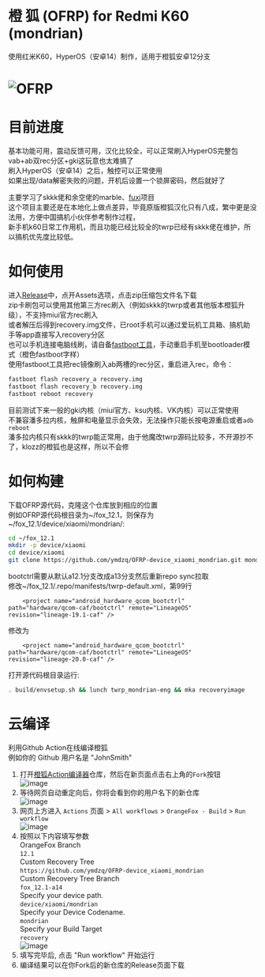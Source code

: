 # 橙 狐 (OFRP) for Redmi K60 (mondrian)  
使用红米K60，HyperOS（安卓14）制作，适用于橙狐安卓12分支  

![OFRP](https://image.ibb.co/cTMWux/logo.jpg "OFRP")  
====================================================
# 目前进度
基本功能可用，震动反馈可用，汉化比较全，可以正常刷入HyperOS完整包  
vab+ab双rec分区+gki这玩意也太难搞了  
刷入HyperOS（安卓14）之后，触控可以正常使用  
如果出现/data解密失败的问题，开机后设置一个锁屏密码，然后就好了

主要学习了skkk佬和余空佬的marble、[fuxi](https://github.com/Device-Tree-Fuxi/device_xiaomi_fuxi_TWRP)项目  
这个项目主要还是在本地化上做点差异，毕竟原版橙狐汉化只有八成，繁中更是没法用，方便中国搞机小伙伴参考制作过程，  
新手机k60日常工作用机，而且功能已经比较全的twrp已经有skkk佬在维护，所以搞机优先度比较低。  
# 如何使用
进入[Release](https://github.com/ymdzq/OFRP-device_xiaomi_mondrian/releases)中，点开Assets选项，点击zip压缩包文件名下载  
zip卡刷包可以使用其他第三方rec刷入（例如skkk的twrp或者其他版本橙狐升级），不支持miui官方rec刷入  
或者解压后得到recovery.img文件，已root手机可以通过爱玩机工具箱、搞机助手等app直接写入recovery分区  
也可以手机连接电脑线刷，请自备[fastboot工具](https://developer.android.google.cn/studio/releases/platform-tools?hl=zh-cn)，手动重启手机至bootloader模式（橙色fastboot字样）  
使用fastboot工具把rec镜像刷入ab两槽的rec分区，重启进入rec，命令：  
```bash
fastboot flash recovery_a recovery.img
fastboot flash recovery_b recovery.img
fastboot reboot recovery
```
目前测试下来一般的gki内核（miui官方、ksu内核、VK内核）可以正常使用  
不兼容潘多拉内核，触屏和电量显示会失效，无法操作只能长按电源重启或者`adb reboot`  
潘多拉内核只有skkk的twrp能正常用，由于他魔改twrp源码比较多，不开源抄不了，klozz的橙狐也是这样，所以不会修  
# 如何构建
下载OFRP源代码，克隆这个仓库放到相应的位置  
例如OFRP源代码根目录为~/fox_12.1，则保存为~/fox_12.1/device/xiaomi/mondrian/:  
```bash
cd ~/fox_12.1
mkdir -p device/xiaomi
cd device/xiaomi
git clone https://github.com/ymdzq/OFRP-device_xiaomi_mondrian.git mondrian
```
bootctrl需要从默认a12.1分支改成a13分支然后重新repo sync拉取  
修改~/fox_12.1/.repo/manifests/twrp-default.xml，第99行  
```
    <project name="android_hardware_qcom_bootctrl" path="hardware/qcom-caf/bootctrl" remote="LineageOS" revision="lineage-19.1-caf" />
```
修改为  
```
    <project name="android_hardware_qcom_bootctrl" path="hardware/qcom-caf/bootctrl" remote="LineageOS" revision="lineage-20.0-caf" />
```
打开源代码根目录运行:  
```bash
. build/envsetup.sh && lunch twrp_mondrian-eng && mka recoveryimage
```
# 云编译
利用Github Action在线编译橙狐  
例如你的 Github 用户名是 "JohnSmith"  
1. 打开[橙狐Action编译器](https://github.com/ymdzq/OrangeFox-Action-Builder)仓库，然后在新页面点击右上角的`Fork`按钮  
![image](https://user-images.githubusercontent.com/37921907/177914706-c92476c5-7e14-4fb3-be94-0c8a11dae874.png)
2. 等待网页自动重定向后，你将会看到你的用户名下的新仓库  
![image](https://user-images.githubusercontent.com/37921907/177915106-5bde6fc9-303c-479e-b290-22b48efd1e4e.png)
3. 网页上方进入 `Actions` 页面 > `All workflows` > `OrangeFox - Build` > `Run workflow`  
![image](https://user-images.githubusercontent.com/37921907/177915304-8731ed80-1d49-48c9-9848-70d0ac8f2720.png)
4. 按照以下内容填写参数  
OrangeFox Branch  
`12.1`  
Custom Recovery Tree  
`https://github.com/ymdzq/OFRP-device_xiaomi_mondrian`  
Custom Recovery Tree Branch  
`fox_12.1-a14`  
Specify your device path.  
`device/xiaomi/mondrian`  
Specify your Device Codename.  
`mondrian`  
Specify your Build Target  
`recovery`  
![image](https://user-images.githubusercontent.com/37921907/177915346-71c29149-78fb-4a00-996f-5d84ffc9eb8c.png)
5. 填写完毕后, 点击 "Run workflow" 开始运行
6. 编译结果可以在你Fork后的新仓库的Release页面下载
